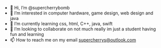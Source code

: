 - 👋 Hi, I’m @supercherrybomb
- 👀 I’m interested in computer hardware, game design, web design and java 
- 🌱 I’m currently learning css, html, C++, java, swift
- 💞️ I’m looking to collaborate on not much really im just a student having fun and learning
- 📫 How to reach me on my email supercherrys@outlook.com 

<!---
supercherrybomb/supercherrybomb is a ✨ special ✨ repository because its `README.md` (this file) appears on your GitHub profile.
You can click the Preview link to take a look at your changes.
--->
